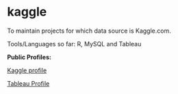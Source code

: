 # kaggle

To maintain projects for which data source is Kaggle.com.  

Tools/Languages so far: R, MySQL and Tableau 

**Public Profiles:**

[Kaggle profile](https://www.kaggle.com/balrams/kernels)

[Tableau Profile](https://public.tableau.com/profile/balram.sidh#!/)

